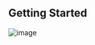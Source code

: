 ## Getting Started

![image](https://github.com/Ajay84sia/Mini-Projects/assets/98752820/d13fdce2-c5df-433f-9b53-0a5517624d1e)

